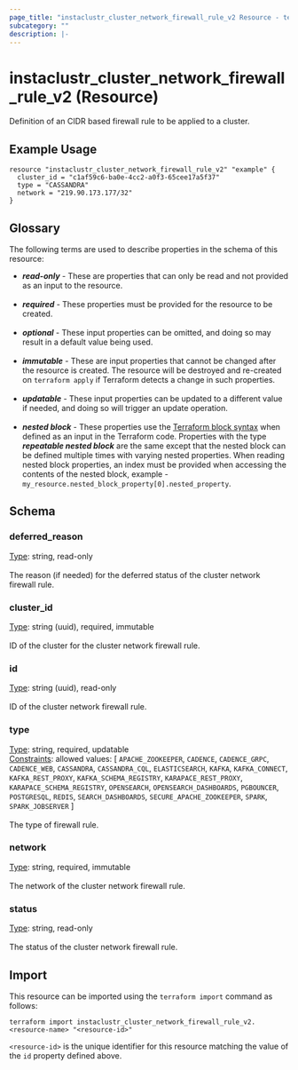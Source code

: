 ```yaml
---
page_title: "instaclustr_cluster_network_firewall_rule_v2 Resource - terraform-provider-instaclustr"
subcategory: ""
description: |-
---
```


# instaclustr_cluster_network_firewall_rule_v2 (Resource)
Definition of an CIDR based firewall rule to be applied to a cluster.
## Example Usage
```
resource "instaclustr_cluster_network_firewall_rule_v2" "example" {
  cluster_id = "c1af59c6-ba0e-4cc2-a0f3-65cee17a5f37"
  type = "CASSANDRA"
  network = "219.90.173.177/32"
}
```
## Glossary
The following terms are used to describe properties in the schema of this resource:
- **_read-only_** - These are properties that can only be read and not provided as an input to the resource.<br><br>
- **_required_** - These properties must be provided for the resource to be created.<br><br>
- **_optional_** - These input properties can be omitted, and doing so may result in a default value being used.<br><br>
- **_immutable_** - These are input properties that cannot be changed after the resource is created. The resource will be destroyed and re-created on `terraform apply` if Terraform detects a change in such properties.<br><br>
- **_updatable_** - These input properties can be updated to a different value if needed, and doing so will trigger an update operation.<br><br>
- **_nested block_** - These properties use the [Terraform block syntax](https://www.terraform.io/language/attr-as-blocks) when defined as an input in the Terraform code. Properties with the type **_repeatable nested block_** are the same except that the nested block can be defined multiple times with varying nested properties. When reading nested block properties, an index must be provided when accessing the contents of the nested block, example - `my_resource.nested_block_property[0].nested_property`.
## Schema
### deferred_reason<br>
<ins>Type</ins>: string, read-only<br>
<br>The reason (if needed) for the deferred status of the cluster network firewall rule.
### cluster_id<br>
<ins>Type</ins>: string (uuid), required, immutable<br>
<br>ID of the cluster for the cluster network firewall rule.
### id<br>
<ins>Type</ins>: string (uuid), read-only<br>
<br>ID of the cluster network firewall rule.
### type<br>
<ins>Type</ins>: string, required, updatable<br>
<ins>Constraints</ins>: allowed values: [ `APACHE_ZOOKEEPER`, `CADENCE`, `CADENCE_GRPC`, `CADENCE_WEB`, `CASSANDRA`, `CASSANDRA_CQL`, `ELASTICSEARCH`, `KAFKA`, `KAFKA_CONNECT`, `KAFKA_REST_PROXY`, `KAFKA_SCHEMA_REGISTRY`, `KARAPACE_REST_PROXY`, `KARAPACE_SCHEMA_REGISTRY`, `OPENSEARCH`, `OPENSEARCH_DASHBOARDS`, `PGBOUNCER`, `POSTGRESQL`, `REDIS`, `SEARCH_DASHBOARDS`, `SECURE_APACHE_ZOOKEEPER`, `SPARK`, `SPARK_JOBSERVER` ]<br><br>The type of firewall rule.
### network<br>
<ins>Type</ins>: string, required, immutable<br>
<br>The network of the cluster network firewall rule.
### status<br>
<ins>Type</ins>: string, read-only<br>
<br>The status of the cluster network firewall rule.

## Import
This resource can be imported using the `terraform import` command as follows:
```
terraform import instaclustr_cluster_network_firewall_rule_v2.<resource-name> "<resource-id>"
```
`<resource-id>` is the unique identifier for this resource matching the value of the `id` property defined above.
